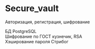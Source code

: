 # Secure_vault
Авторизация, регистрация, шифрование

БД PostgreSQL  
Шифрование по ГОСТ кузнечик, RSA  
Хэширование пароля Стрибог  

